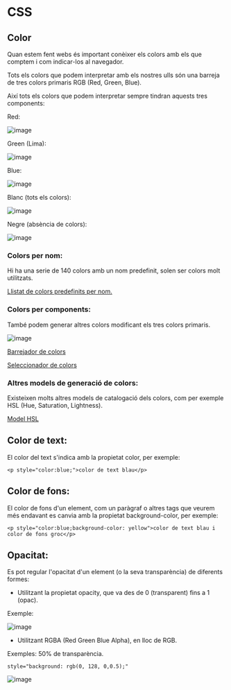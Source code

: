 # CSS

## Color

Quan estem fent webs és important conèixer els colors amb els que comptem i com indicar-los al navegador.

Tots els colors que podem interpretar amb els nostres ulls són una barreja de tres colors primaris RGB (Red, Green, Blue).

Així tots els colors que podem interpretar sempre tindran aquests tres components:

Red:

![image](https://user-images.githubusercontent.com/110727546/216930088-9a58b404-7efe-4bf7-9376-962b216ca011.png)

Green (Lima):

![image](https://user-images.githubusercontent.com/110727546/216930290-6bff1c26-2a8b-45e4-834a-e6a5b976e956.png)

Blue: 

![image](https://user-images.githubusercontent.com/110727546/216929964-2332fa0e-e1b5-491e-95ea-c14c92da47ba.png)

Blanc (tots els colors):

![image](https://user-images.githubusercontent.com/110727546/216930398-0516f51f-5f39-47ae-84e3-2ab7ace9e5c4.png)

Negre (absència de colors):

![image](https://user-images.githubusercontent.com/110727546/216930498-aaf8fbeb-019d-434f-989f-9252c9a4de0a.png)

### Colors per nom:

Hi ha una serie de 140 colors amb un nom predefinit, solen ser colors molt utilitzats.

[Llistat de colors predefinits per nom.](https://www.w3schools.com/colors/colors_names.asp)

### Colors per components:

També podem generar altres colors modificant els tres colors primaris.

![image](https://user-images.githubusercontent.com/110727546/216931040-7e47b341-ac19-4d76-a41e-a9b0b720e2f0.png)

[Barrejador de colors](https://www.w3schools.com/colors/colors_rgb.asp)

[Seleccionador de colors](https://www.w3schools.com/colors/colors_picker.asp)

### Altres models de generació de colors:

Existeixen molts altres models de catalogació dels colors, com per exemple HSL (Hue, Saturation, Lightness).

[Model HSL](https://es.wikipedia.org/wiki/Modelo_de_color_HSL)

## Color de text:

El color del text s'indica amb la propietat color, per exemple: 

```
<p style="color:blue;">color de text blau</p>
```

## Color de fons:

El color de fons d'un element, com un paràgraf o altres tags que veurem més endavant es canvia amb la propietat background-color, per exemple:

```
<p style="color:blue;background-color: yellow">color de text blau i color de fons groc</p>
```

## Opacitat:

Es pot regular l'opacitat d'un element (o la seva transparència) de diferents formes:

- Utilitzant la propietat opacity, que va des de 0 (transparent) fins a 1 (opac).

Exemple: 

![image](https://user-images.githubusercontent.com/110727546/217008977-3a15475e-4ac6-48dc-80a6-d75b60f70c56.png)


- Utilitzant RGBA (Red Green Blue Alpha), en lloc de RGB.

Exemples: 50% de transparència.

```
style="background: rgb(0, 128, 0,0.5);"
```

![image](https://user-images.githubusercontent.com/110727546/217009682-8736fd7c-5ae0-45eb-b929-92a5a1d63df6.png)
